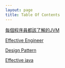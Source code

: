 ```yaml
---
layout: page
title: Table Of Contents
---
```


[每個程序員都該了解的JVM](/toc/jvm/)

[Effective Engineer](/toc/effective_engineer/)

[Design Pattern](/toc/design_pattern/)

[Effective java](/toc/effective_java)

